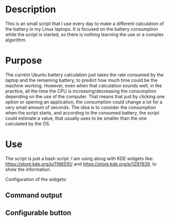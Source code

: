 # Description

This is an small script that I use every day to make a different calculation of the battery in my Linux laptops.  It is focused on the battery consumption while the script is started, so there is nothing learning the use or a complex algorithm.

# Purpose

The current Ubuntu battery calculation just takes the rate consumed by the laptop and the remaining battery, to predict how much time could be the machine working. However, even when that calculation sounds well, in the practice, all the time the CPU is increasing/decreasing the consumption depending on the use of the computer. That means that just by clicking one option or opening an application, the consumption could change a lot for a very small amount of seconds. The idea is to consider the consumption when the script starts, and according to the consumed battery, the script could estimate a value, that usually uses to be smaller than the one calculated by the OS.

# Use

The script is just a bash script. I am using along with KDE widgets like: https://store.kde.org/p/1166510/ and https://store.kde.org/p/1297839, to show the information.

<Configured Widgets>

Configuration of the widgets:

## Command output
## Configurable button
